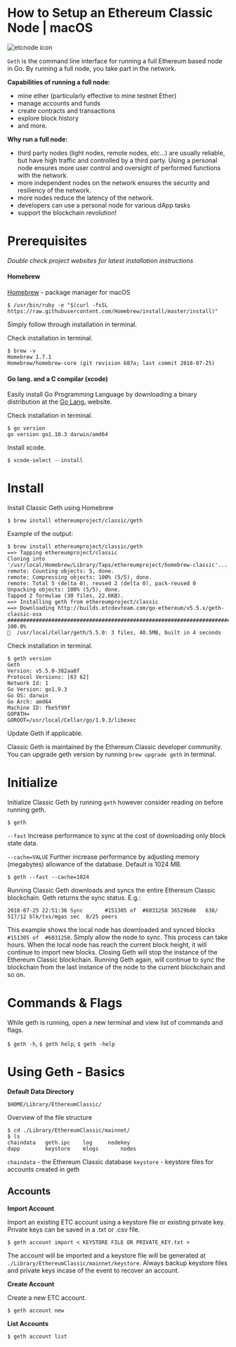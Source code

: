 # How to Setup an Ethereum Classic Node | macOS

![etcnode icon](https://scontent-ort2-2.xx.fbcdn.net/v/t1.0-9/37861558_253984231873696_3855588271853666304_n.png?_nc_cat=0&oh=dd32597e88b8ee46b36c7cf59c33e790&oe=5BCE499A)

`Geth` is the command line interface for running a full Ethereum based node in Go. By running a full node, you take part in the network.

**Capabilities of running a full node:**
- mine ether (particularly effective to mine testnet Ether)
- manage accounts and funds
- create contracts and transactions
- explore block history
- and more.

**Why run a full node:**
- third party nodes (light nodes, remote nodes, etc...) are usually reliable, but have high traffic and controlled by a third party. Using a personal node ensures more user control and oversight of performed functions with the network.
-  more independent nodes on the network ensures the security and resiliency of the network.
- more nodes reduce the latency of the network.
- developers can use a personal node for various dApp tasks
- support the blockchain revolution!

# Prerequisites

*Double check project websites for latest installation instructions*

#### Homebrew

[Homebrew](https://brew.sh/) - package manager for macOS

```
$ /usr/bin/ruby -e "$(curl -fsSL https://raw.githubusercontent.com/Homebrew/install/master/install)"
```
Simply follow through installation in terminal.

Check installation in terminal.

```
$ brew -v
Homebrew 1.7.1
Homebrew/homebrew-core (git revision b87a; last commit 2018-07-25)
```

#### Go lang. and a C compilar (xcode)

Easily install Go Programming Language by downloading a binary distribution at the [Go Lang.](https://golang.org/) website.

Check installation in terminal.

```
$ go version
go version go1.10.3 darwin/amd64
```

Install xcode.

```
$ xcode-select --install
```

# Install

Install Classic Geth using Homebrew
```
$ brew install ethereumproject/classic/geth
```
Example of the output:
```
$ brew install ethereumproject/classic/geth
==> Tapping ethereumproject/classic
Cloning into '/usr/local/Homebrew/Library/Taps/ethereumproject/homebrew-classic'...
remote: Counting objects: 5, done.
remote: Compressing objects: 100% (5/5), done.
remote: Total 5 (delta 0), reused 2 (delta 0), pack-reused 0
Unpacking objects: 100% (5/5), done.
Tapped 2 formulae (30 files, 22.6KB).
==> Installing geth from ethereumproject/classic
==> Downloading http://builds.etcdevteam.com/go-ethereum/v5.5.x/geth-classic-osx
######################################################################## 100.0%
🍺  /usr/local/Cellar/geth/5.5.0: 3 files, 40.5MB, built in 4 seconds
```

Check installation in terminal.

```
$ geth version
Geth
Version: v5.5.0-382aa8f
Protocol Versions: [63 62]
Network Id: 1
Go Version: go1.9.3
Go OS: darwin
Go Arch: amd64
Machine ID: fbe5f99f
GOPATH=
GOROOT=/usr/local/Cellar/go/1.9.3/libexec
```

Update Geth if applicable.

Classic Geth is maintained by the Ethereum Classic developer community. You can upgrade geth version by running `brew upgrade geth` in terminal.

# Initialize

Initialize Classic Geth by running `geth` however consider reading on before running geth.

```
$ geth
```

`--fast` Increase performance to sync at the cost of downloading only block state data.

`--cache=VALUE` Further increase performance by adjusting memory (megabytes) allowance of the database. Default is 1024 MB.

```
$ geth --fast --cache=1024
```

Running Classic Geth downloads and syncs the entire Ethereum Classic blockchain. Geth returns the sync status. E.g.:

```
2018-07-25 22:51:36 Sync       #151305 of  #6031258 36529b08   638/ 517/12 blk/txs/mgas sec  8/25 peers
```

This example shows the local node has downloaded and synced blocks `#151305 of  #6031258`. Simply allow the node to sync. This process can take hours. When the local node has reach the current block height, it will continue to import new blocks. Closing Geth will stop the instance of the Ethereum Classic blockchain. Running Geth again, will continue to sync the blockchain from the last instance of the node to the current blockchain and so on.

# Commands & Flags

While geth is running, open a new terminal and view list of commands and flags.

`$ geth -h`, `$ geth help`, `$ geth -help`

# Using Geth - Basics

**Default Data Directory**

`$HOME/Library/EthereumClassic/`

Overview of the file structure

```
$ cd ./Library/EthereumClassic/mainnet/
$ ls
chaindata	geth.ipc	log		nodekey
dapp		keystore	mlogs		nodes
```
`chaindata` - the Ethereum Classic database `keystore` - keystore files for accounts created in geth

## Accounts

**Import Account**

Import an existing ETC account using a keystore file or existing private key. Private keys can be saved in a .txt or .csv file.

```
$ geth account import < KEYSTORE FILE OR PRIVATE_KEY.txt >
```

The account will be imported and a keystore file will be generated at `./Library/EthereumClassic/mainnet/keystore`. Always backup keystore files and private keys incase of the event to recover an account.

**Create Account**

Create a new ETC account.

```
$ geth account new
```

**List Accounts**

```
$ geth account list
```
